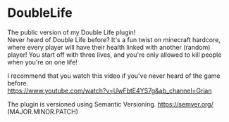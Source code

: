 # DoubleLife
The public version of my Double Life plugin!  
Never heard of Double Life before? It's a fun twist on minecraft hardcore, where every player will have their health linked with another (random) player!
You start off with three lives, and you're only allowed to kill people when you're on one life!

I recommend that you watch this video if you've never heard of the game before.   
https://www.youtube.com/watch?v=UwFbtE4YS7g&ab_channel=Grian   

The plugin is versioned using Semantic Versioning. https://semver.org/
(MAJOR.MINOR.PATCH)
